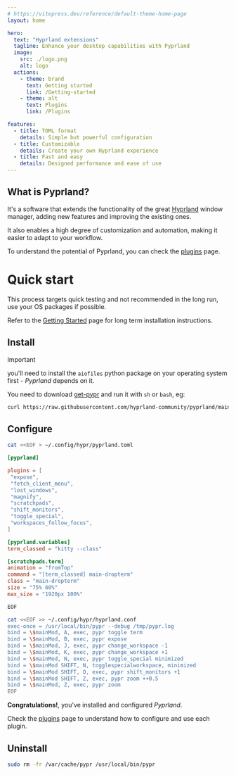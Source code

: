 ```yaml
---
# https://vitepress.dev/reference/default-theme-home-page
layout: home

hero:
  text: "Hyprland extensions"
  tagline: Enhance your desktop capabilities with Pyprland
  image:
    src: ./logo.png
    alt: logo
  actions:
    - theme: brand
      text: Getting started
      link: /Getting-started
    - theme: alt
      text: Plugins
      link: /Plugins

features:
  - title: TOML format
    details: Simple but powerful configuration
  - title: Customizable
    details: Create your own Hyprland experience
  - title: Fast and easy
    details: Designed performance and ease of use
---
```


## What is Pyprland?

It's a software that extends the functionality of the great [Hyprland](https://hyprland.org/) window manager, adding new features and improving the existing ones.

It also enables a high degree of customization and automation, making it easier to adapt to your workflow.

To understand the potential of Pyprland, you can check the [plugins](/Plugins) page.

# Quick start

This process targets quick testing and not recommended in the long run, use your OS packages if possible.

Refer to the [Getting Started](/Getting-started) page for long term installation instructions.

## Install

> [!important]
> you'll need to install the `aiofiles` python package on your operating system first - _Pyprland_ depends on it.

You need to download [get-pypr](https://raw.githubusercontent.com/hyprland-community/pyprland/main/scripts/get-pypr) and run it with `sh` or `bash`, eg:

 ```sh
 curl https://raw.githubusercontent.com/hyprland-community/pyprland/main/scripts/get-pypr | sh
 ```

## Configure

 ```sh
cat <<EOF > ~/.config/hypr/pyprland.toml
```

 ```toml
[pyprland]

plugins = [
  "expose",
  "fetch_client_menu",
  "lost_windows",
  "magnify",
  "scratchpads",
  "shift_monitors",
  "toggle_special",
  "workspaces_follow_focus",
]

[pyprland.variables]
term_classed = "kitty --class"

[scratchpads.term]
animation = "fromTop"
command = "[term_classed] main-dropterm"
class = "main-dropterm"
size = "75% 60%"
max_size = "1920px 100%"
```

```sh
EOF

cat <<EOF >> ~/.config/hypr/hyprland.conf
exec-once = /usr/local/bin/pypr --debug /tmp/pypr.log
bind = \$mainMod, A, exec, pypr toggle term
bind = \$mainMod, B, exec, pypr expose
bind = \$mainMod, J, exec, pypr change_workspace -1
bind = \$mainMod, K, exec, pypr change_workspace +1
bind = \$mainMod, N, exec, pypr toggle_special minimized
bind = \$mainMod SHIFT, N, togglespecialworkspace, minimized
bind = \$mainMod SHIFT, O, exec, pypr shift_monitors +1
bind = \$mainMod SHIFT, Z, exec, pypr zoom ++0.5
bind = \$mainMod, Z, exec, pypr zoom
EOF
```

**Congratulations!**, you've installed and configured _Pyprland_.

Check the [plugins](/Plugins) page to understand how to configure and use each plugin.

## Uninstall

 ```sh
 sudo rm -fr /var/cache/pypr /usr/local/bin/pypr
 ```


